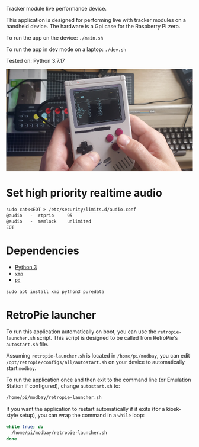 Tracker module live performance device.

This application is designed for performing live with tracker modules on a handheld device.
The hardware is a Gpi case for the Raspberry Pi zero.

To run the app on the device: `./main.sh`

To run the app in dev mode on a laptop: `./dev.sh`

Tested on: Python 3.7.17

![Photograph of modbay running on hardware](./modbay.png)

# Set high priority realtime audio

```
sudo cat<<EOT > /etc/security/limits.d/audio.conf
@audio   -  rtprio     95
@audio   -  memlock    unlimited
EOT
```

# Dependencies

 * [Python 3](https://python.org)
 * [`xmp`](https://github.com/libxmp/libxmp)
 * [`pd`](https://puredata.info/)

`sudo apt install xmp python3 puredata`

# RetroPie launcher

To run this application automatically on boot, you can use the `retropie-launcher.sh` script.
This script is designed to be called from RetroPie's `autostart.sh` file.

Assuming `retropie-launcher.sh` is located in `/home/pi/modbay`, you can edit `/opt/retropie/configs/all/autostart.sh` on your device to automatically start `modbay`.

To run the application once and then exit to the command line (or Emulation Station if configured), change `autostart.sh` to:

```bash
/home/pi/modbay/retropie-launcher.sh
```

If you want the application to restart automatically if it exits (for a kiosk-style setup), you can wrap the command in a `while` loop:

```bash
while true; do
  /home/pi/modbay/retropie-launcher.sh
done
```
